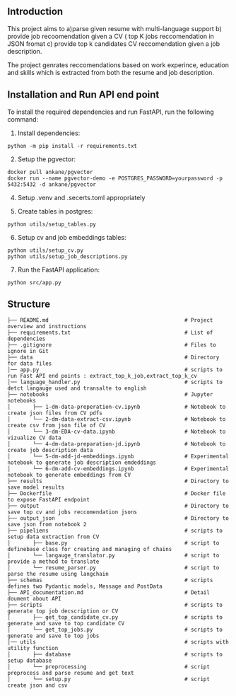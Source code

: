 

## Introduction
This project aims to a)parse given resume with multi-language support b) provide job recoomendation given a CV ( top K jobs reccomendation in JSON fromat c) provide top k candidates CV reccomendation given a job description.

The project genrates reccomendations based on work experince, education and skills which is extracted from both the resume and job description.

## Installation and Run API end point
To install the required dependencies and run FastAPI, run the following command:
1. Install dependencies:
```
python -m pip install -r requirements.txt

```
2. Setup the pgvector:
```
docker pull ankane/pgvector
docker run --name pgvector-demo -e POSTGRES_PASSWORD=yourpassword -p 5432:5432 -d ankane/pgvector
```
4. Setup .venv and .secerts.toml appropriately

5. Create tables in postgres:
```
python utils/setup_tables.py
```
6. Setup cv and job embeddings tables:
```
python utils/setup_cv.py
python utils/setup_job_descriptions.py
```
7. Run the FastAPI application:
```
python src/app.py
```
## Structure 
```
├── README.md                                           # Project overview and instructions
├── requirements.txt                                    # List of dependencies
├── .gitignore                                          # Files to ignore in Git
├── data                                                # Directory for data files
│── app.py                                              # scripts to run Fast API end points : extract_top_k_job,extract_top_k_cv 
│── language_handler.py                                 # scripts to detct langauge used and transalte to english               
├── notebooks                                           # Jupyter notebooks
│       ├── 1-dm-data-preperation-cv.ipynb              # Notebook to create json files from CV pdfs
│       └── 2-dm-data-extract-csv.ipynb                 # Notebook to create csv from json file of CV
│       └── 3-dm-EDA-cv-data.ipynb                      # Notebook to vizualize CV data 
│       └── 4-dm-data-preparation-jd.ipynb              # Notebook to create job description data
│       └── 5-dm-add-jd-embeddings.ipynb                # Experimental notebook to generate job description emdeddings
│       └── 6-dm-add-cv-embeddings.ipynb                # Experimental notebook to generate embeddings from CV
├── results                                             # Directory to save model results
├── Dockerfile                                          # Docker file to expose FastAPI endpoint
├── output                                              # Directory to save top cv and jobs reccomendation jsons
├── output_json                                         # Directory to save json from notebook 2
├── pipeliens                                           # scripts to setup data extraction from CV
│       ├── base.py                                     # script to definebase class for creating and managing of chains 
│       └── langauge_translator.py                      # script to provide a method to translate
│       └── resume_parser.py                            # script to parse the resume using langchain
├── schemas                                             # scripts  defines two Pydantic models, Message and PostData
├── API_documentation.md                                # Detail doument about API
├── scripts                                             # scripts to generate top job decscription or CV
│       ├── get_top_candidate_cv.py                     # scripts to generate and save to top candidate CV
│       └── get_top_jobs.py                             # scripts to generate and save to top jobs
│── utils                                               # scripts with utility function 
│       ├── database                                    # scripts to setup database
│       └── preprocessing                               # script preprocess and parse resume and get text
│       └── setup.py                                    # script create json and csv 
